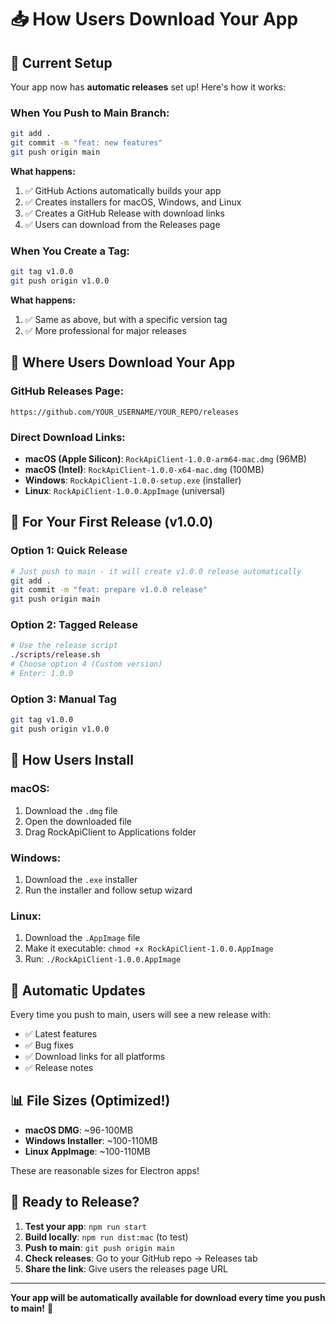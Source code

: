 # 📥 How Users Download Your App

## 🚀 Current Setup

Your app now has **automatic releases** set up! Here's how it works:

### **When You Push to Main Branch:**
```bash
git add .
git commit -m "feat: new features"
git push origin main
```

**What happens:**
1. ✅ GitHub Actions automatically builds your app
2. ✅ Creates installers for macOS, Windows, and Linux
3. ✅ Creates a GitHub Release with download links
4. ✅ Users can download from the Releases page

### **When You Create a Tag:**
```bash
git tag v1.0.0
git push origin v1.0.0
```

**What happens:**
1. ✅ Same as above, but with a specific version tag
2. ✅ More professional for major releases

## 📍 Where Users Download Your App

### **GitHub Releases Page:**
```
https://github.com/YOUR_USERNAME/YOUR_REPO/releases
```

### **Direct Download Links:**
- **macOS (Apple Silicon)**: `RockApiClient-1.0.0-arm64-mac.dmg` (96MB)
- **macOS (Intel)**: `RockApiClient-1.0.0-x64-mac.dmg` (100MB)
- **Windows**: `RockApiClient-1.0.0-setup.exe` (installer)
- **Linux**: `RockApiClient-1.0.0.AppImage` (universal)

## 🎯 For Your First Release (v1.0.0)

### **Option 1: Quick Release**
```bash
# Just push to main - it will create v1.0.0 release automatically
git add .
git commit -m "feat: prepare v1.0.0 release"
git push origin main
```

### **Option 2: Tagged Release**
```bash
# Use the release script
./scripts/release.sh
# Choose option 4 (Custom version)
# Enter: 1.0.0
```

### **Option 3: Manual Tag**
```bash
git tag v1.0.0
git push origin v1.0.0
```

## 📱 How Users Install

### **macOS:**
1. Download the `.dmg` file
2. Open the downloaded file
3. Drag RockApiClient to Applications folder

### **Windows:**
1. Download the `.exe` installer
2. Run the installer and follow setup wizard

### **Linux:**
1. Download the `.AppImage` file
2. Make it executable: `chmod +x RockApiClient-1.0.0.AppImage`
3. Run: `./RockApiClient-1.0.0.AppImage`

## 🔄 Automatic Updates

Every time you push to main, users will see a new release with:
- ✅ Latest features
- ✅ Bug fixes
- ✅ Download links for all platforms
- ✅ Release notes

## 📊 File Sizes (Optimized!)

- **macOS DMG**: ~96-100MB
- **Windows Installer**: ~100-110MB
- **Linux AppImage**: ~100-110MB

These are reasonable sizes for Electron apps!

## 🎉 Ready to Release?

1. **Test your app**: `npm run start`
2. **Build locally**: `npm run dist:mac` (to test)
3. **Push to main**: `git push origin main`
4. **Check releases**: Go to your GitHub repo → Releases tab
5. **Share the link**: Give users the releases page URL

---

**Your app will be automatically available for download every time you push to main!** 🚀
